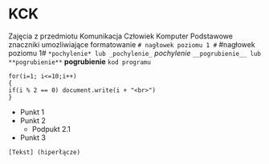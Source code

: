 # KCK
Zajęcia z przedmiotu Komunikacja Człowiek Komputer
Podstawowe znaczniki umozliwiające formatowanie
`# nagłowek poziomu 1 #`
#nagłowek poziomu 1#
`*pochylenie* lub _pochylenie_`
*pochylenie*
`__pogrubienie__ lub **pogrubienie**`
**pogrubienie**
`kod programu`
```kod progarmu
for(i=1; i<=10;i++)
{
if(i % 2 == 0) document.write(i + "<br>")
}
```
- Punkt 1
- Punkt 2
  - Podpukt 2.1
- Punkt 3

`[Tekst] (hiperłącze)`
